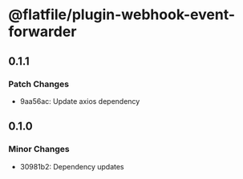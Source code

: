 # @flatfile/plugin-webhook-event-forwarder

## 0.1.1

### Patch Changes

- 9aa56ac: Update axios dependency

## 0.1.0

### Minor Changes

- 30981b2: Dependency updates
